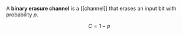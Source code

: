 A **binary erasure channel** is a [[channel]] that erases an input bit with probability $p$.

$$
C = 1 - p
$$